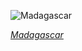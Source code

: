 
![Madagascar](https://www.gstatic.com/prettyearth/assets/full/1746.jpg)

*[Madagascar](https://www.google.com/maps/@-16.131441,45.962107,12z/data=!3m1!1e3)*

